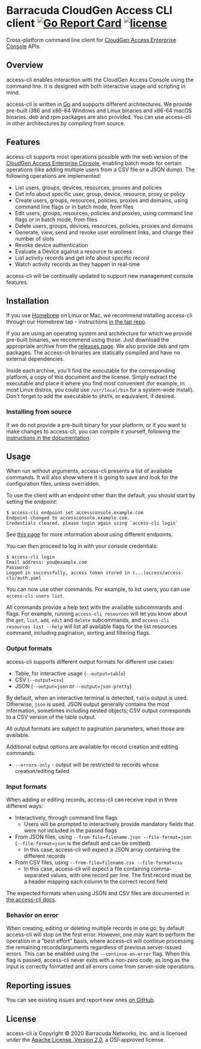 Barracuda CloudGen Access CLI client [![Go Report Card](https://goreportcard.com/badge/github.com/barracuda-cloudgen-access/access-cli)](https://goreportcard.com/report/github.com/barracuda-cloudgen-access/access-cli) [![license](https://img.shields.io/github/license/barracuda-cloudgen-access/access-cli.svg)](https://github.com/barracuda-cloudgen-access/access-cli/blob/main/LICENSE)
===============

Cross-platform command line client for [CloudGen Access Enterprise Console](https://campus.barracuda.com/product/cloudgenaccess/doc/93201513/cloudgen-access-enterprise-console/) APIs.

## Overview

access-cli enables interaction with the CloudGen Access Console using the command line.
It is designed with both interactive usage and scripting in mind.

access-cli is written in [Go](https://golang.org) and supports different architectures.
We provide pre-built i386 and x86-64 Windows and Linux binaries and x86-64 macOS binaries.
deb and rpm packages are also provided.
You can use access-cli in other architectures by compiling from source.

## Features

access-cli supports most operations possible with the web version of the [CloudGen Access Enterprise Console](https://campus.barracuda.com/product/cloudgenaccess/doc/93201513/cloudgen-access-enterprise-console/), enabling batch mode for certain operations (like adding multiple users from a CSV file or a JSON dump).
The following operations are implemented:

 - List users, groups, devices, resources, proxies and policies
 - Get info about specific user, group, device, resource, proxy or policy
 - Create users, groups, resources, policies, proxies and domains, using command line flags or in batch mode, from files
 - Edit users, groups, resources, policies and proxies, using command line flags or in batch mode, from files
 - Delete users, groups, devices, resources, policies, proxies and domains
 - Generate, view, send and revoke user enrollment links, and change their number of slots
 - Revoke device authentication
 - Evaluate a Device against a resource to access
 - List activity records and get info about specific record
 - Watch activity records as they happen in real-time

access-cli will be continually updated to support new management console features.

## Installation

If you use [Homebrew](https://brew.sh/) on Linux or Mac, we recommend installing access-cli through our Homebrew tap - instructions [in the tap repo](https://github.com/barracuda-cloudgen-access/homebrew-tap).

If you are using an operating system and architecture for which we provide pre-built binaries, we recommend using those.
Just download the appropriate archive from the [releases page](https://github.com/barracuda-cloudgen-access/access-cli/releases).
We also provide deb and rpm packages.
The access-cli binaries are statically compiled and have no external dependencies.

Inside each archive, you'll find the executable for the corresponding platform, a copy of this document and the license. Simply extract the executable and place it where you find most convenient (for example, in most Linux distros, you could use `/usr/local/bin` for a system-wide install).
Don't forget to add the executable to `$PATH`, or equivalent, if desired.

### Installing from source

If we do not provide a pre-built binary for your platform, or if you want to make changes to access-cli, you can compile it yourself, following the [instructions in the documentation](https://campus.barracuda.com/product/cloudgenaccess/doc/93201563/compile-from-source/).

## Usage

When run without arguments, access-cli presents a list of available commands.
It will also show where it is going to save and look for the configuration files, unless overridden.

To use the client with an endpoint other than the default, you should start by setting the endpoint:

```
$ access-cli endpoint set accessconsole.example.com
Endpoint changed to accessconsole.example.com.
Credentials cleared, please login again using `access-cli login`
```

See [this page](https://campus.barracuda.com/product/cloudgenaccess/doc/93201567/set-cloudgen-access-console-endpoint/) for more information about using different endpoints.

You can then proceed to log in with your console credentials:

```
$ access-cli login
Email address: you@example.com
Password:
Logged in successfully, access token stored in (...)access/access-cli/auth.yaml
```

You can now use other commands. For example, to list users, you can use `access-cli users list`.

All commands provide a help text with the available subcommands and flags.
For example, running `access-cli resources` will let you know about the `get`, `list`, `add`, `edit` and `delete` subcommands, and `access-cli resources list --help` will list all available flags for the list resources command, including pagination, sorting and filtering flags.

### Output formats

access-cli supports different output formats for different use cases:

 - Table, for interactive usage (`--output=table`)
 - CSV (`--output=csv`)
 - JSON (`--output=json` or `--output=json-pretty`)

By default, when an interactive terminal is detected, `table` output is used.
Otherwise, `json` is used.
JSON output generally contains the most information, sometimes including nested objects; CSV output corresponds to a CSV version of the table output.

All output formats are subject to pagination parameters, when those are available.

Additional output options are available for record creation and editing commands:
 - `--errors-only` - output will be restricted to records whose creation/editing failed

### Input formats

When adding or editing records, access-cli can receive input in three different ways:

 - Interactively, through command line flags
   - Users will be prompted to interactively provide mandatory fields that were not included in the passed flags
 - From JSON files, using `--from-file=filename.json --file-format=json` (`--file-format=json` is the default and can be omitted)
   - In this case, access-cli will expect a JSON array containing the different records
 - From CSV files, using `--from-file=filename.csv --file-format=csv`
   - In this case, access-cli will expect a file containing comma-separated values, with one record per line. The first record must be a header mapping each column to the correct record field

The expected formats when using JSON and CSV files are documented in [the access-cli docs](https://campus.barracuda.com/product/cloudgenaccess/doc/93201574/batch-mode-operations/).

### Behavior on error

When creating, editing or deleting multiple records in one go, by default access-cli will stop on the first error.
However, one may want to perform the operation in a "best effort" basis, where access-cli will continue processing the remaining records/arguments regardless of previous server-issued errors.
This can be enabled using the `--continue-on-error` flag.
When this flag is passed, access-cli never exits with a non-zero code, as long as the input is correctly formatted and all errors come from server-side operations.

## Reporting issues

You can see existing issues and report new ones [on GitHub](https://github.com/barracuda-cloudgen-access/access-cli/issues).

## License

access-cli is Copyright © 2020 Barracuda Networks, Inc. and is licensed under the [Apache License, Version 2.0](http://www.apache.org/licenses/LICENSE-2.0), a OSI-approved license.